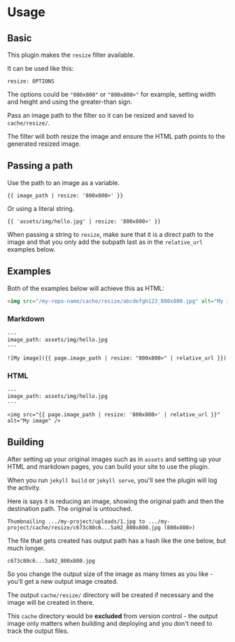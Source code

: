 # Usage

## Basic

This plugin makes the `resize` filter available.

It can be used like this:

```
resize: OPTIONS
```

The options could be `"800x800"` or `"800x800>"` for example, setting width and height and using the greater-than sign.

Pass an image path to the filter so it can be resized and saved to `cache/resize/`. 

The filter will both resize the image and ensure the HTML path points to the generated resized image. 


## Passing a path

Use the path to an image as a variable.

```liquid
{{ image_path | resize: '800x800>' }}
```

Or using a literal string.

```liquid
{{ 'assets/img/hello.jpg' | resize: '800x800>' }}
```

When passing a string to `resize`, make sure that it is a direct path to the image and that you only add the subpath last as in the `relative_url` examples below.


## Examples

Both of the examples below will achieve this as HTML:

```html
<img src="/my-repo-name/cache/resize/abcdefgh123_800x800.jpg" alt="My image" />
```

### Markdown

```liquid
---
image_path: assets/img/hello.jpg
---

![My image]({{ page.image_path | resize: "800x800>" | relative_url }})
```

### HTML

```liquid
---
image_path: assets/img/hello.jpg
---

<img src="{{ page.image_path | resize: '800x800>' | relative_url }}" alt="My image" />
```


## Building

After setting up your original images such as in `assets` and setting up your HTML and markdown pages, you can build your site to use the plugin.

When you run `jekyll build` or `jekyll serve`, you'll see the plugin will log the activity.

Here is says it is reducing an image, showing the original path and then the destination path. The original is untouched. 

```
Thumbnailing .../my-project/uploads/1.jpg to .../my-project/cache/resize/c673c80c6...5a92_800x800.jpg (800x800>)
```

The file that gets created has output path has a hash like the one below, but much longer.

```
c673c80c6...5a92_800x800.jpg
```

So you change the output size of the image as many times as you like - you'll get a new output image created.

The output `cache/resize/` directory will be created if necessary and the image will be created in there. 

This `cache` directory would be **excluded** from version control - the output image only matters when building and deploying and you don't need to track the output files.
